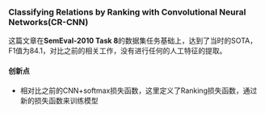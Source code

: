 ### Classifying Relations by Ranking with Convolutional Neural Networks(CR-CNN)
这篇文章在**SemEval-2010 Task 8**的数据集任务基础上，达到了当时的SOTA，F1值为84.1，对比之前的相关工作，没有进行任何的人工特征的提取。
#### 创新点
- 相对比之前的CNN+softmax损失函数，这里定义了Ranking损失函数，通过新的损失函数来训练模型
